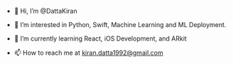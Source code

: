 - 👋 Hi, I’m @DattaKiran
- 👀 I’m interested in Python, Swift, Machine Learning and ML Deployment.
- 🌱 I’m currently learning React, iOS Development, and ARkit

- 📫 How to reach me at kiran.datta1992@gmail.com

<!---
DattaKiran1992/DattaKiran1992 is a ✨ special ✨ repository because its `README.md` (this file) appears on your GitHub profile.
You can click the Preview link to take a look at your changes.
--->
